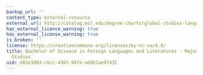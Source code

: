 ```yaml
---
backup_url: ''
content_type: external-resource
external_url: http://catalog.mit.edu/degree-charts/global-studies-languages-course-21g/#spanishstudiestext
has_external_licence_warning: true
has_external_license_warning: true
is_broken: ''
license: https://creativecommons.org/licenses/by-nc-sa/4.0/
title: Bachelor of Science in Foreign Languages and Literatures - Major in Spanish
  Studies
uid: d81e1893-c6cc-4565-94fe-eddb1ae9f432
---
```

